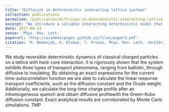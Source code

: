 ```yaml
---
title: "Diffusion in deterministic interacting lattice systems"
collection: publications
permalink: /publication/diffusion-in-deterministic-interacting-lattice-systems
excerpt: 'We introduce a solvable interacting deterministic model that shows diffusive transport.'
date: 2017-09-14
venue: 'Phys. Rev. Lett.'
paperurl: 'http://academicpages.github.io/files/paper3.pdf'
citation: 'M. Medenjak, K. Klobas, T. Prosen, Phys. Rev. Lett. <b>119</b>, 110603, (2017).'
---
```


We study reversible deterministic dynamics of classical charged particles on a lattice with hard-core interaction. It is rigorously shown that the system exhibits three types of transport phenomena, ranging from ballistic, through diffusive to insulating. By obtaining an exact expressions for the current time-autocorrelation function we are able to calculate the linear response transport coefficients, such as the diffusion constant and the Drude weight. Additionally, we calculate the long-time charge profile after an inhomogeneous quench and obtain diffusive profilewith the Green-Kubo diffusion constant. Exact analytical results are corroborated by Monte Carlo simulations. TMP
